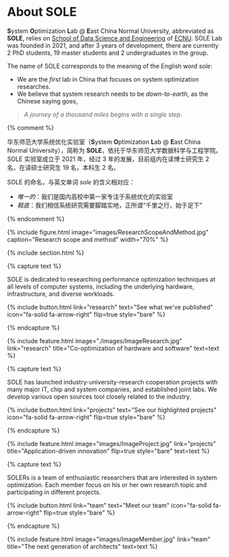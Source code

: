 ---
---

# About SOLE

**S**ystem **O**ptimization **L**ab @ **E**ast China Normal University, abbreviated as **SOLE**, relies on [School of Data Science and Engineering](https://dase.ecnu.edu.cn/) of [ECNU](https://www.ecnu.edu.cn/).
SOLE Lab was founded in 2021, and after 3 years of development, there are currently 2 PhD students, 19 master students and 2 undergraduates in the group.

The name of SOLE corresponds to the meaning of the English word *sole*:

- We are the *first* lab in China that focuses on system optimization researches.
- We believe that system research needs to be *down-to-earth*, as the Chinese saying goes, 
> *A journey of a thousand miles begins with a single step*.

{% comment %}

华东师范大学系统优化实验室（**S**ystem **O**ptimization **L**ab @ **E**ast China Normal University），简称为 **SOLE**，依托于华东师范大学数据科学与工程学院。
SOLE 实验室成立于 2021 年，经过 3 年的发展，目前组内在读博士研究生 2 名，在读硕士研究生 19 名，本科生 2 名。

SOLE 的命名，与英文单词 *sole* 的含义相对应：

- *唯一的*：我们是国内高校中第一家专注于系统优化的实验室
- *鞋底*：我们相信系统研究需要脚踏实地，正所谓“千里之行，始于足下”

{% endcomment %}

{%
  include figure.html
  image="images/ResearchScopeAndMethod.jpg"
  caption="Research scope and method"
  width="70%"
%}


{% include section.html %}

{% capture text %}

SOLE is dedicated to researching performance optimization techniques at all levels of computer systems, including the underlying hardware, infrastructure, and diverse workloads. 

{%
  include button.html
  link="research"
  text="See what we've published"
  icon="fa-solid fa-arrow-right"
  flip=true
  style="bare"
%}

{% endcapture %}

{%
  include feature.html
  image="./images/ImageResearch.jpg"
  link="research"
  title="Co-optimization of hardware and software"
  text=text
%}


{% capture text %}

SOLE has launched industry-university-research cooperation projects with many major IT, chip and system companies, and established joint labs. 
We develop various open sources tool closely related to the industry.

{%
  include button.html
  link="projects"
  text="See our highlighted projects"
  icon="fa-solid fa-arrow-right"
  flip=true
  style="bare"
%}

{% endcapture %}

{%
  include feature.html
  image="images/ImageProject.jpg"
  link="projects"
  title="Application-driven innovation"
  flip=true
  style="bare"
  text=text
%}

{% capture text %}

SOLERs is a team of enthusiastic researchers that are interested in system optimization. 
Each member focus on his or her own research topic and participating in different projects.

{%
  include button.html
  link="team"
  text="Meet our team"
  icon="fa-solid fa-arrow-right"
  flip=true
  style="bare"
%}

{% endcapture %}

{%
  include feature.html
  image="images/ImageMember.jpg"
  link="team"
  title="The next generation of architects"
  text=text
%}
